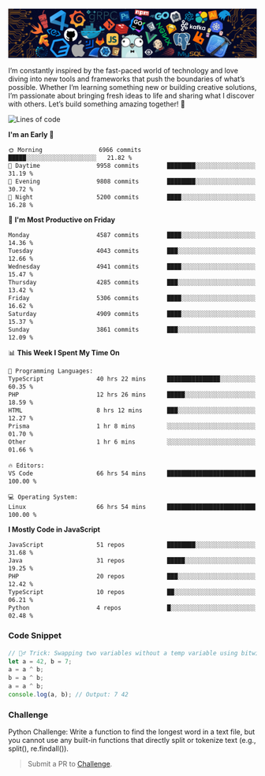 ![](https://github.com/0x3EF8/0x3EF8/raw/main/images/header_.png)

I’m constantly inspired by the fast-paced world of technology and love diving into new tools and frameworks that push the boundaries of what’s possible. Whether I’m learning something new or building creative solutions, I’m passionate about bringing fresh ideas to life and sharing what I discover with others. Let’s build something amazing together! 🚀

<!--START_SECTION:header-->
![Lines of code](https://img.shields.io/badge/From%20Hello%20World%20I%27ve%20Written-23.0%20million%20lines%20of%20code-blue)

**I'm an Early 🐤** 

```text
🌞 Morning                6966 commits        █████░░░░░░░░░░░░░░░░░░░░   21.82 % 
🌆 Daytime                9958 commits        ████████░░░░░░░░░░░░░░░░░   31.19 % 
🌃 Evening                9808 commits        ████████░░░░░░░░░░░░░░░░░   30.72 % 
🌙 Night                  5200 commits        ████░░░░░░░░░░░░░░░░░░░░░   16.28 % 
```
📅 **I'm Most Productive on Friday** 

```text
Monday                   4587 commits        ████░░░░░░░░░░░░░░░░░░░░░   14.36 % 
Tuesday                  4043 commits        ███░░░░░░░░░░░░░░░░░░░░░░   12.66 % 
Wednesday                4941 commits        ████░░░░░░░░░░░░░░░░░░░░░   15.47 % 
Thursday                 4285 commits        ███░░░░░░░░░░░░░░░░░░░░░░   13.42 % 
Friday                   5306 commits        ████░░░░░░░░░░░░░░░░░░░░░   16.62 % 
Saturday                 4909 commits        ████░░░░░░░░░░░░░░░░░░░░░   15.37 % 
Sunday                   3861 commits        ███░░░░░░░░░░░░░░░░░░░░░░   12.09 % 
```


📊 **This Week I Spent My Time On** 

```text
💬 Programming Languages: 
TypeScript               40 hrs 22 mins      ███████████████░░░░░░░░░░   60.35 % 
PHP                      12 hrs 26 mins      █████░░░░░░░░░░░░░░░░░░░░   18.59 % 
HTML                     8 hrs 12 mins       ███░░░░░░░░░░░░░░░░░░░░░░   12.27 % 
Prisma                   1 hr 8 mins         ░░░░░░░░░░░░░░░░░░░░░░░░░   01.70 % 
Other                    1 hr 6 mins         ░░░░░░░░░░░░░░░░░░░░░░░░░   01.66 % 

🔥 Editors: 
VS Code                  66 hrs 54 mins      █████████████████████████   100.00 % 

💻 Operating System: 
Linux                    66 hrs 54 mins      █████████████████████████   100.00 % 
```

**I Mostly Code in JavaScript** 

```text
JavaScript               51 repos            ████████░░░░░░░░░░░░░░░░░   31.68 % 
Java                     31 repos            █████░░░░░░░░░░░░░░░░░░░░   19.25 % 
PHP                      20 repos            ███░░░░░░░░░░░░░░░░░░░░░░   12.42 % 
TypeScript               10 repos            ██░░░░░░░░░░░░░░░░░░░░░░░   06.21 % 
Python                   4 repos             █░░░░░░░░░░░░░░░░░░░░░░░░   02.48 % 
```




<!--END_SECTION:header-->

<!--START_SECTION:footer-->
### Code Snippet
```js
// 🧙‍♂️ Trick: Swapping two variables without a temp variable using bitwise XOR (works for numbers)
let a = 42, b = 7;
a = a ^ b;
b = a ^ b;
a = a ^ b;
console.log(a, b); // Output: 7 42
```
### Challenge
Python Challenge: Write a function to find the longest word in a text file, but you cannot use any built-in functions that directly split or tokenize text (e.g., split(), re.findall()).
<!--END_SECTION:footer-->
> Submit a PR to [Challenge](https://github.com/mrepol742/challenge/fork).
